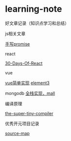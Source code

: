 # learning-note
好文章记录（知识点学习和总结）

js相关文章

[手写promise](https://github.com/leocoder351/my-promise)




react

[30-Days-Of-React](https://github.com/Asabeneh/30-Days-Of-React)

vue

[vue简单实现](https://github.com/cuixiaorui/mini-vue)
[element3](https://github.com/hug-sun/element3)

mongodb
[全栈实现，mall](https://github.com/macrozheng/mall)


编译原理

[the-super-tiny-compiler](https://github.com/jamiebuilds/the-super-tiny-compiler)

优秀开元项目记录

[source-map](https://github.com/macrozheng/mall)


